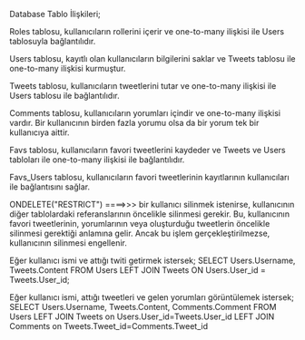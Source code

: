 Database Tablo İlişkileri;

Roles tablosu, kullanıcıların rollerini içerir ve one-to-many ilişkisi ile Users tablosuyla bağlantılıdır.

Users tablosu, kayıtlı olan kullanıcıların bilgilerini saklar ve Tweets tablosu ile one-to-many ilişkisi kurmuştur. 

Tweets tablosu, kullanıcıların tweetlerini tutar ve one-to-many ilişkisi ile Users tablosu ile bağlantılıdır. 

Comments tablosu, kullanıcıların yorumları içindir ve one-to-many ilişkisi vardır. Bir kullanıcının birden fazla yorumu olsa da bir yorum tek bir kullanıcıya aittir.

Favs tablosu, kullanıcıların favori tweetlerini kaydeder ve Tweets ve Users tabloları ile one-to-many ilişkisi ile bağlantılıdır.

Favs_Users tablosu, kullanıcıların favori tweetlerinin kayıtlarının kullanıcıları ile bağlantısını sağlar. 

ONDELETE("RESTRICT") ====>>> bir kullanıcı silinmek istenirse, kullanıcının diğer tablolardaki referanslarının öncelikle silinmesi gerekir. Bu, kullanıcının favori tweetlerinin, yorumlarının veya oluşturduğu tweetlerin öncelikle silinmesi gerektiği anlamına gelir. Ancak bu işlem gerçekleştirilmezse, kullanıcının silinmesi engellenir.

Eğer kullanıcı ismi ve attığı twiti getirmek istersek;
SELECT Users.Username, Tweets.Content 
FROM Users 
LEFT JOIN Tweets 
ON Users.User_id = Tweets.User_id;

Eğer kullanıcı ismi, attığı tweetleri ve gelen yorumları görüntülemek istersek;
SELECT Users.Username, Tweets.Content, Comments.Comment
FROM Users 
LEFT JOIN Tweets on Users.User_id=Tweets.User_id
LEFT JOIN Comments on Tweets.Tweet_id=Comments.Tweet_id
